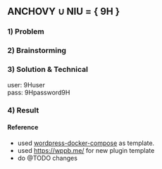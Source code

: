 ## ANCHOVY ∪ NIU = { 9H }


### 1) Problem


### 2) Brainstorming


### 3) Solution & Technical

user: 9Huser<br>
pass: 9Hpassword9H


### 4) Result



#### Reference
- used [wordpress-docker-compose](https://github.com/kassambara/wordpress-docker-compose) as template.
- used https://wppb.me/ for new plugin template
- do @TODO changes